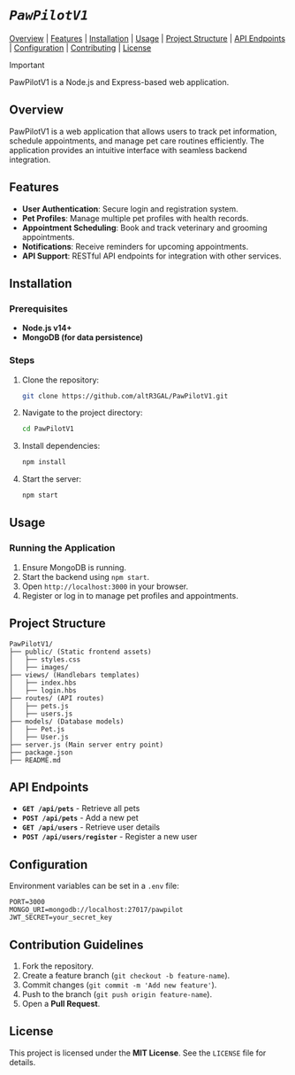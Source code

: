 # ***`PawPilotV1`***

[Overview](#overview) | [Features](#features) | [Installation](#installation) | [Usage](#usage) | [Project Structure](#project-structure) | [API Endpoints](#api-endpoints) | [Configuration](#configuration) | [Contributing](#contribution-guidelines) | [License](#license)

> [!IMPORTANT]
> PawPilotV1 is a Node.js and Express-based web application.

## Overview

PawPilotV1 is a web application that allows users to track pet information, schedule appointments, and manage pet care routines efficiently. The application provides an intuitive interface with seamless backend integration.

## Features

- **User Authentication**: Secure login and registration system.
- **Pet Profiles**: Manage multiple pet profiles with health records.
- **Appointment Scheduling**: Book and track veterinary and grooming appointments.
- **Notifications**: Receive reminders for upcoming appointments.
- **API Support**: RESTful API endpoints for integration with other services.

## Installation

### Prerequisites

- **Node.js v14+**
- **MongoDB (for data persistence)**

### Steps

1. Clone the repository:
   ```sh
   git clone https://github.com/altR3GAL/PawPilotV1.git
   ```
2. Navigate to the project directory:
   ```sh
   cd PawPilotV1
   ```
3. Install dependencies:
   ```sh
   npm install
   ```
4. Start the server:
   ```sh
   npm start
   ```

## Usage

### Running the Application

1. Ensure MongoDB is running.
2. Start the backend using `npm start`.
3. Open `http://localhost:3000` in your browser.
4. Register or log in to manage pet profiles and appointments.

## Project Structure

```plaintext
PawPilotV1/
├── public/ (Static frontend assets)
│   ├── styles.css
│   ├── images/
├── views/ (Handlebars templates)
│   ├── index.hbs
│   ├── login.hbs
├── routes/ (API routes)
│   ├── pets.js
│   ├── users.js
├── models/ (Database models)
│   ├── Pet.js
│   ├── User.js
├── server.js (Main server entry point)
├── package.json
├── README.md
```

## API Endpoints

- **`GET /api/pets`** - Retrieve all pets
- **`POST /api/pets`** - Add a new pet
- **`GET /api/users`** - Retrieve user details
- **`POST /api/users/register`** - Register a new user

## Configuration

Environment variables can be set in a `.env` file:
```plaintext
PORT=3000
MONGO_URI=mongodb://localhost:27017/pawpilot
JWT_SECRET=your_secret_key
```

## Contribution Guidelines

1. Fork the repository.
2. Create a feature branch (`git checkout -b feature-name`).
3. Commit changes (`git commit -m 'Add new feature'`).
4. Push to the branch (`git push origin feature-name`).
5. Open a **Pull Request**.

## License

This project is licensed under the **MIT License**. See the `LICENSE` file for details.

